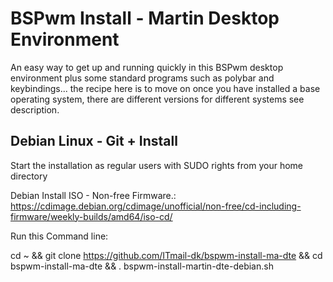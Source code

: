 # BSPwm Install - Martin Desktop Environment
An easy way to get up and running quickly in this BSPwm desktop environment plus some standard programs such as polybar and keybindings... the recipe here is to move on once you have installed a base operating system, there are different versions for different systems see description.


## Debian Linux - Git + Install
Start the installation as regular users with SUDO rights from your home directory

Debian Install ISO - Non-free Firmware.: 
https://cdimage.debian.org/cdimage/unofficial/non-free/cd-including-firmware/weekly-builds/amd64/iso-cd/

Run this Command line:

cd ~ && git clone https://github.com/ITmail-dk/bspwm-install-ma-dte && cd bspwm-install-ma-dte && . bspwm-install-martin-dte-debian.sh
